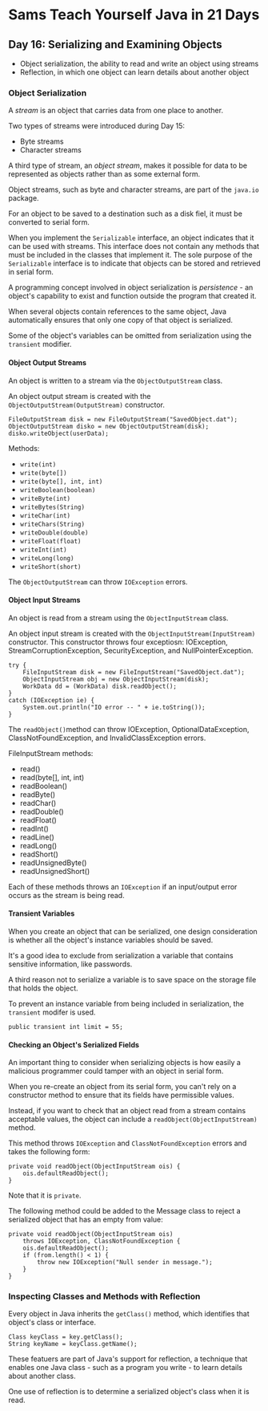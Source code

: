# Sams Teach Yourself Java in 21 Days

## Day 16: Serializing and Examining Objects

* Object serialization, the ability to read and write an object using streams
* Reflection, in which one object can learn details about another object

### Object Serialization

A *stream* is an object that carries data from one place to another.

Two types of streams were introduced during Day 15:

* Byte streams
* Character streams

A third type of stream, an *object stream*, makes it possible for data to be represented as objects rather than as some external form.

Object streams, such as byte and character streams, are part of the `java.io` package.

For an object to be saved to a destination such as a disk fiel, it must be converted to serial form.

When you implement the `Serializable` interface, an object indicates that it can be used with streams.
This interface does not contain any methods that must be included in the classes that implement it.
The sole purpose of the `Serializable` interface is to indicate that objects can be stored and 
retrieved in serial form.

A programming concept involved in object serialization is *persistence* - an object's capability to exist and function outside the program that created it.

When several objects contain references to the same object, Java automatically ensures that only one copy of that object is serialized.

Some of the object's variables can be omitted from serialization using the `transient` modifier.

#### Object Output Streams

An object is written to a stream via the `ObjectOutputStream` class.

An object output stream is created with the `ObjectOutputStream(OutputStream)` constructor.

```
FileOutputStream disk = new FileOutputStream("SavedObject.dat");
ObjectOutputStream disko = new ObjectOutputStream(disk);
disko.writeObject(userData);
```

Methods:

* `write(int)`
* `write(byte[])`
* `write(byte[], int, int)`
* `writeBoolean(boolean)`
* `writeByte(int)`
* `writeBytes(String)`
* `writeChar(int)`
* `writeChars(String)`
* `writeDouble(double)`
* `writeFloat(float)`
* `writeInt(int)`
* `writeLong(long)`
* `writeShort(short)`

The `ObjectOutputStream` can throw `IOException` errors.

#### Object Input Streams

An object is read from a stream using the `ObjectInputStream` class.

An object input stream is created with the `ObjectInputStream(InputStream)` constructor.
This constructor throws four exceptiosn: IOException, StreamCorruptionException, SecurityException, and NullPointerException.

```
try {
    FileInputStream disk = new FileInputStream("SavedObject.dat");
    ObjectInputStream obj = new ObjectInputStream(disk);
    WorkData dd = (WorkData) disk.readObject();
}
catch (IOException ie) {
    System.out.println("IO error -- " + ie.toString());
}
```

The `readObject()`method can throw IOException, OptionalDataException, ClassNotFoundException, and InvalidClassException errors.

FileInputStream methods:

* read()
* read(byte[], int, int)
* readBoolean()
* readByte()
* readChar()
* readDouble()
* readFloat()
* readInt()
* readLine()
* readLong()
* readShort()
* readUnsignedByte()
* readUnsignedShort()

Each of these methods throws an `IOException` if an input/output error occurs as the stream is being read.

#### Transient Variables

When you create an object that can be serialized, one design consideration is whether all the object's instance variables should be saved.

It's a good idea to exclude from serialization a variable that contains sensitive information, like passwords.

A third reason not to serialize a variable is to save space on the storage file that holds the object.

To prevent an instance variable from being included in serialization, the `transient` modifer is used.

`public transient int limit = 55;`

#### Checking an Object's Serialized Fields

An important thing to consider when serializing objects is how easily a malicious programmer could tamper with an object in serial form.

When you re-create an object from its serial form, you can't rely on a constructor method to ensure that its fields have permissible values.

Instead, if you want to check that an object read from a stream contains acceptable values, the object can include a `readObject(ObjectInputStream)` method.

This method throws `IOException` and `ClassNotFoundException` errors and takes the following form:

```
private void readObject(ObjectInputStream ois) {
    ois.defaultReadObject();
}
```

Note that it is `private`.

The following method could be added to the Message class to reject a serialized object that has an empty from value:

```
private void readObject(ObjectInputStream ois) 
    throws IOException, ClassNotFoundException {
    ois.defaultReadObject();
    if (from.length() < 1) {
        throw new IOException("Null sender in message.");
    }
}
```

### Inspecting Classes and Methods with Reflection

Every object in Java inherits the `getClass()` method, which identifies that object's class or interface.

```
Class keyClass = key.getClass();
String keyName = keyClass.getName();
```

These featuers are part of Java's support for reflection, a technique that enables one Java class - such as a program you write - to learn details about another class.

One use of reflection is to determine a serialized object's class when it is read.


